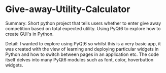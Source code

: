 # Give-away-Utility-Calculator
Summary:
Short python project that tells users whether to enter give away competition based on total expected utility. Using PyQt6 to explore how to create GUI's in Python.

Detail:
I wanted to explore using PyQt6 so whilst this is a very basic app, it was created with the view of learning and deploying particular widgets in Python and how to switch between pages in an application etc.
The code itself delves into many PyQt6 modules such as font, color, hoverbutton widgets.

